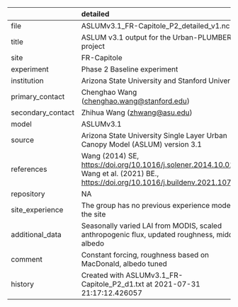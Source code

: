 |                   | detailed                                                                                                                              |
|:------------------|:--------------------------------------------------------------------------------------------------------------------------------------|
| file              | ASLUMv3.1_FR-Capitole_P2_detailed_v1.nc                                                                                               |
| title             | ASLUM v3.1 output for the Urban-PLUMBER project                                                                                       |
| site              | FR-Capitole                                                                                                                           |
| experiment        | Phase 2 Baseline experiment                                                                                                           |
| institution       | Arizona State University and Stanford University                                                                                      |
| primary_contact   | Chenghao Wang (chenghao.wang@stanford.edu)                                                                                            |
| secondary_contact | Zhihua Wang (zhwang@asu.edu)                                                                                                          |
| model             | ASLUMv3.1                                                                                                                             |
| source            | Arizona State University Single Layer Urban Canopy Model (ASLUM) version 3.1                                                          |
| references        | Wang (2014) SE, https://doi.org/10.1016/j.solener.2014.10.012; Wang et al. (2021) BE., https://doi.org/10.1016/j.buildenv.2021.107593 |
| repository        | NA                                                                                                                                    |
| site_experience   | The group has no previous experience modelling the site                                                                               |
| additional_data   | Seasonally varied LAI from MODIS, scaled anthropogenic flux, updated roughness, midday albedo                                         |
| comment           | Constant forcing,  roughness based on MacDonald, albedo tuned                                                                         |
| history           | Created with ASLUMv3.1_FR-Capitole_P2_d1.txt at 2021-07-31 21:17:12.426057                                                            |

